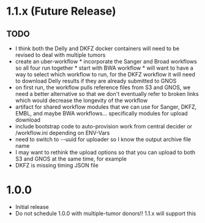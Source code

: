 # 1.1.x (Future Release)

## TODO

* I think both the Delly and DKFZ docker containers will need to be revised to deal with multiple tumors
* create an uber-workflow
      * incorporate the Sanger and Broad workflows so all four run together
      * start with BWA workflow 
      * will want to have a way to select which workflow to run, for the DKFZ workflow it will need to download Delly results if they are already submitted to GNOS
* on first run, the workflow pulls reference files from S3 and GNOS, we need a better alternative so that we don't eventually refer to broken links which would decrease the longevity of the workflow
* artifact for shared workflow modules that we can use for Sanger, DKFZ, EMBL, and maybe BWA workflows... specifically modules for upload download
* include bootstrap code to auto-provision work from central decider or /workflow.ini depending on ENV-Vars
* need to switch to --uuid for uploader so I know the output archive file name
* I may want to rethink the upload options so that you can upload to both S3 and GNOS at the same time, for example
* DKFZ is missing timing JSON file

# 1.0.0

* Initial release
* Do not schedule 1.0.0 with multiple-tumor donors!!  1.1.x will support this

